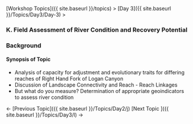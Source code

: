 [Workshop Topics]({{ site.baseurl }}/topics)‎ > ‎[Day 3]({{ site.baseurl }}/Topics/Day3/Day-3)‎ > ‎

### K. Field Assessment of River Condition and Recovery Potential

### Background

#### Synopsis of Topic

- Analysis of capacity for adjustment and evolutionary traits for differing reaches of Right Hand Fork of Logan Canyon
- Discussion of Landscape Connectivity and Reach - Reach Linkages
- But what do you measure? Determination of appropriate geoindicators to assess river condition

← [Previous Topic]({{ site.baseurl }}/Topics/Day2/j)   [Next Topic ]({{ site.baseurl }}/Topics/Day3/l)   →